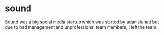 # sound

Sound was a big social media startup which was started by adamslunati but due to bad management and unprofessional team members, i left the team.
